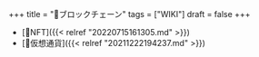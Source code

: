 +++
title = "📝ブロックチェーン"
tags = ["WIKI"]
draft = false
+++

-   [📝NFT]({{< relref "20220715161305.md" >}})
-   [📝仮想通貨]({{< relref "20211222194237.md" >}})
